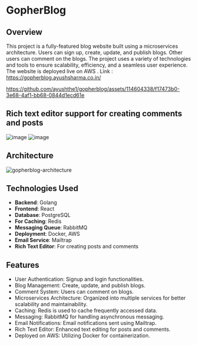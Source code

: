 # GopherBlog

## Overview
This project is a fully-featured blog website built using a microservices architecture. Users can sign up, create, update, and publish blogs. Other users can comment on the blogs. The project uses a variety of technologies and tools to ensure scalability, efficiency, and a seamless user experience. The website is deployed live on AWS . Link : https://gopherblog.ayushsharma.co.in/


https://github.com/ayushthe1/gopherblog/assets/114604338/f17473b0-3e68-4af1-bb68-0844d1ecd61e

## Rich text editor support for creating comments and posts
![image](https://github.com/ayushthe1/gopherblog/assets/114604338/581157f4-ebf4-471a-8a1c-256674290190)
![image](https://github.com/ayushthe1/gopherblog/assets/114604338/03fde93b-546b-4e8d-9498-ed16c0c198fd)

## Architecture
![gopherblog-architecture](https://github.com/ayushthe1/gopherblog/assets/114604338/ff76e0d8-b4f1-4289-a636-a810d677584c)


## Technologies Used

- **Backend**: Golang
- **Frontend**: React
- **Database**: PostgreSQL
- **For Caching**: Redis
- **Messaging Queue**: RabbitMQ
- **Deployment**: Docker, AWS
- **Email Service**: Mailtrap
- **Rich Text Editor**: For creating posts and comments

## Features

- User Authentication: Signup and login functionalities.
- Blog Management: Create, update, and publish blogs.
- Comment System: Users can comment on blogs.
- Microservices Architecture: Organized into multiple services for better scalability and maintainability.
- Caching: Redis is used to cache frequently accessed data.
- Messaging: RabbitMQ for handling asynchronous messaging.
- Email Notifications: Email notifications sent using Mailtrap.
- Rich Text Editor: Enhanced text editing for posts and comments.
- Deployed on AWS: Utilizing Docker for containerization.


